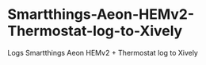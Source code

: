 Smartthings-Aeon-HEMv2-Thermostat-log-to-Xively
===============================================

Logs Smartthings Aeon HEMv2 + Thermostat log to Xively
